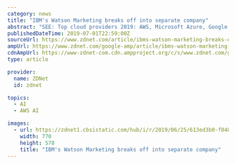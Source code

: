 ```yaml
---
category: news
title: "IBM's Watson Marketing breaks off into separate company"
abstract: "SEE: Top cloud providers 2019: AWS, Microsoft Azure, Google Cloud ... high-value segments of the IT industry and accelerating our leadership in artificial intelligence (AI), hybrid cloud, SaaS, blockchain and supply chain, among other strategic ..."
publishedDateTime: 2019-07-01T22:59:00Z
sourceUrl: https://www.zdnet.com/article/ibms-watson-marketing-breaks-off-into-separate-company/
ampUrl: https://www.zdnet.com/google-amp/article/ibms-watson-marketing-breaks-off-into-separate-company/
cdnAmpUrl: https://www-zdnet-com.cdn.ampproject.org/c/s/www.zdnet.com/google-amp/article/ibms-watson-marketing-breaks-off-into-separate-company/
type: article

provider:
  name: ZDNet
  id: zdnet

topics:
  - AI
  - AWS AI

images:
  - url: https://zdnet1.cbsistatic.com/hub/i/r/2019/06/25/613ed3b0-f048-4650-b6fc-7ce15687f62e/thumbnail/770x578/7408bcf0fe6968667e5bba2e39efab1c/istock-952991586.jpg
    width: 770
    height: 578
    title: "IBM's Watson Marketing breaks off into separate company"
---
```

